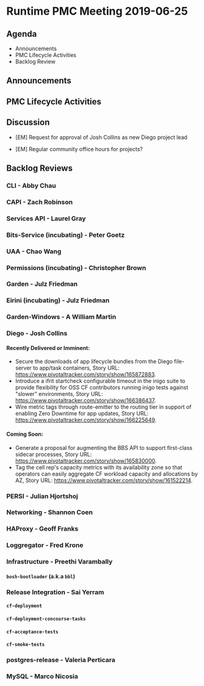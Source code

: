 # Runtime PMC Meeting 2019-06-25

## Agenda

* Announcements
* PMC Lifecycle Activities
* Backlog Review


## Announcements


## PMC Lifecycle Activities


## Discussion

- [EM] Request for approval of Josh Collins as new Diego project lead

- [EM] Regular community office hours for projects?


## Backlog Reviews

### CLI - Abby Chau


### CAPI - Zach Robinson


### Services API - Laurel Gray


### Bits-Service (incubating) - Peter Goetz


### UAA - Chao Wang


### Permissions (incubating) - Christopher Brown


### Garden - Julz Friedman


### Eirini (incubating) - Julz Friedman


### Garden-Windows - A William Martin


### Diego - Josh Collins
#### Recently Delivered or Imminent:
- Secure the downloads of app lifecycle bundles from the Diego file-server to app/task containers, Story URL: https://www.pivotaltracker.com/story/show/165872883.
- Introduce a ifrit startcheck configurable timeout in the inigo suite to provide flexibility for OSS CF contributors running inigo tests against "slower" environments, Story URL: https://www.pivotaltracker.com/story/show/166386437.
- Wire metric tags through route-emitter to the routing tier in support of enabling Zero Downtime for app updates, Story URL: https://www.pivotaltracker.com/story/show/166225649.
#### Coming Soon:
- Generate a proposal for augmenting the BBS API to support first-class sidecar processes, Story URL: https://www.pivotaltracker.com/story/show/165830000.
- Tag the cell rep's capacity metrics with its availability zone so that operators can easily aggregate CF workload capacity and allocations by AZ, Story URL: https://www.pivotaltracker.com/story/show/161522214.


### PERSI - Julian Hjortshoj


### Networking - Shannon Coen


### HAProxy - Geoff Franks


### Loggregator - Fred Krone


### Infrastructure - Preethi Varambally

#### `bosh-bootloader` (a.k.a `bbl`)


### Release Integration - Sai Yerram

#### `cf-deployment`


#### `cf-deployment-concourse-tasks`


#### `cf-acceptance-tests`


#### `cf-smoke-tests`


### postgres-release - Valeria Perticara


### MySQL - Marco Nicosia
